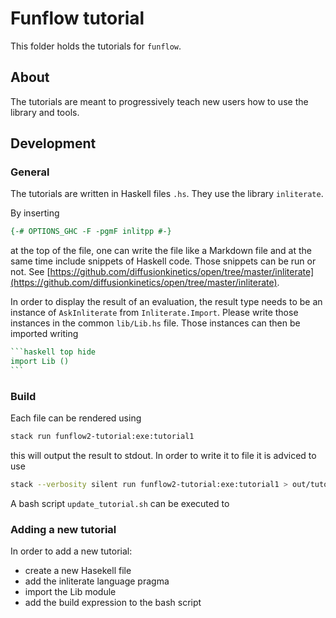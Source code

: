 # Funflow tutorial

This folder holds the tutorials for `funflow`.

## About

The tutorials are meant to progressively teach new users how to use the library and tools.

## Development

### General

The tutorials are written in Haskell files `.hs`.
They use the library `inliterate`.

By inserting

```haskell
{-# OPTIONS_GHC -F -pgmF inlitpp #-}
```

at the top of the file, one can write the file like a Markdown file and at the same time include snippets of Haskell code.
Those snippets can be run or not.
See [https://github.com/diffusionkinetics/open/tree/master/inliterate](https://github.com/diffusionkinetics/open/tree/master/inliterate).

In order to display the result of an evaluation, the result type needs to be an instance of `AskInliterate` from `Inliterate.Import`.
Please write those instances in the common `lib/Lib.hs` file.
Those instances can then be imported writing

````haskell
```haskell top hide
import Lib ()
```
````

### Build

Each file can be rendered using

```bash
stack run funflow2-tutorial:exe:tutorial1
```

this will output the result to stdout.
In order to write it to file it is adviced to use

```bash
stack --verbosity silent run funflow2-tutorial:exe:tutorial1 > out/tutorial1.html
```

A bash script `update_tutorial.sh` can be executed to 

### Adding a new tutorial

In order to add a new tutorial:

- create a new Hasekell file
- add the inliterate language pragma
- import the Lib module
- add the build expression to the bash script
